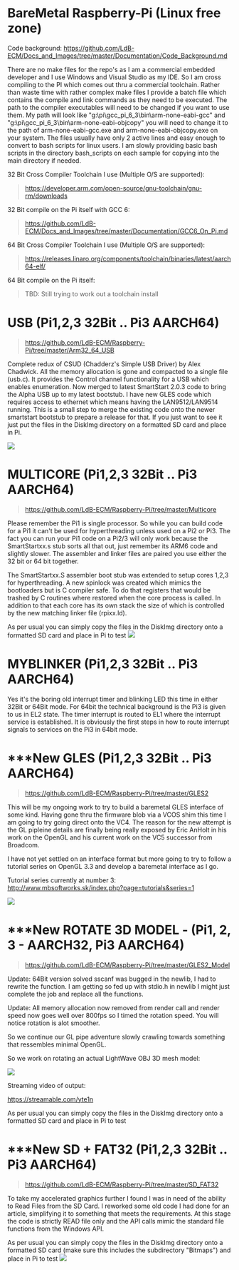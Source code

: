 # BareMetal Raspberry-Pi (Linux free zone)
>
Code background: 
https://github.com/LdB-ECM/Docs_and_Images/tree/master/Documentation/Code_Background.md
>
There are no make files for the repo's as I am a commercial embedded developer and I use Windows and Visual Studio as my IDE. So I am cross compiling to the PI which comes out thru a commercial toolchain. Rather than waste time with rather complex make files I provide a batch file which contains the compile and link commands as they need to be executed. The path to the compiler executables will need to be changed if you want to use them. My path will look like "g:\pi\gcc_pi_6_3\bin\arm-none-eabi-gcc" and "g:\pi\gcc_pi_6_3\bin\arm-none-eabi-objcopy" you will need to change it to the path of arm-none-eabi-gcc.exe and arm-none-eabi-objcopy.exe on your system. The files usually have only 2 active lines and easy enough to convert to bash scripts for linux users. I am slowly providing basic bash scripts in the directory bash_scripts on each sample for copying into the main directory if needed.

32 Bit Cross Compiler Toolchain I use (Multiple O/S are supported):
>https://developer.arm.com/open-source/gnu-toolchain/gnu-rm/downloads
>
32 Bit compile on the Pi itself with GCC 6: 
>https://github.com/LdB-ECM/Docs_and_Images/tree/master/Documentation/GCC6_On_Pi.md
>
64 Bit Cross Compiler Toolchain I use (Multiple O/S are supported):
>https://releases.linaro.org/components/toolchain/binaries/latest/aarch64-elf/
>
64 Bit compile on the Pi itself:
> TBD: Still trying to work out a toolchain install


# USB (Pi1,2,3 32Bit .. Pi3 AARCH64)
>https://github.com/LdB-ECM/Raspberry-Pi/tree/master/Arm32_64_USB
>
Complete redux of CSUD (Chadderz's Simple USB Driver) by Alex Chadwick. All the memory allocation is gone and compacted to a single file (usb.c). It provides the Control channel functionality for a USB which enables enumeration. Now merged to latest SmartStart 2.0.3 code to bring the Alpha USB up to my latest bootstub. I have new GLES code which requires access to ethernet which means having the LAN9512/LAN9514 running. This is a small step to merge the existing code onto the newer smartstart bootstub to prepare a release for that. 
If you just want to see it just put the files in the DiskImg directory on a formatted SD card and place in Pi.
>
![](https://github.com/LdB-ECM/Docs_and_Images/blob/master/Images/USB64_alpha.jpg)
>
# MULTICORE (Pi1,2,3 32Bit .. Pi3 AARCH64)
>https://github.com/LdB-ECM/Raspberry-Pi/tree/master/Multicore
>
Please remember the Pi1 is single processor. So while you can build code for a Pi1 it can't be used for hyperthreading unless used on a Pi2 or Pi3. The fact you can run your Pi1 code on a Pi2/3 will only work because the SmartStartxx.s stub sorts all that out, just remember its ARM6 code and slightly slower. The assembler and linker files are paired you use either the 32 bit or 64 bit together.
>
The SmartStartxx.S assembler boot stub was extended to setup cores 1,2,3 for hyperthreading. A new spinlock was created which mimics the bootloaders but is C compiler safe. To do that registers that would be trashed by C routines where restored when the core process is called. In addition to that each core has its own stack the size of which is controlled by the new matching linker file (rpixx.ld).
>
As per usual you can simply copy the files in the DiskImg directory onto a formatted SD card and place in Pi to test 
![](https://github.com/LdB-ECM/Docs_and_Images/blob/master/Images/Multicore.jpg?raw=true)
# MYBLINKER (Pi1,2,3 32Bit .. Pi3 AARCH64)
Yes it's the boring old interrupt timer and blinking LED this time in either 32Bit or 64Bit mode. For 64bit the technical background is the Pi3 is given to us in EL2 state. The timer interrupt is routed to EL1 where the interrupt service is established. It is obviously the first steps in how to route interrupt signals to services on the Pi3 in 64bit mode. 

# ***New GLES (Pi1,2,3 32Bit .. Pi3 AARCH64)
>https://github.com/LdB-ECM/Raspberry-Pi/tree/master/GLES2
>
This will be my ongoing work to try to build a baremetal GLES interface of some kind. Having gone thru the firmware blob via a VCOS shim this time I am going to try going direct onto the VC4. The reason for the new attempt is the GL pipleine details are finally being really exposed by Eric AnHolt in his work on the OpenGL and his current work on the VC5 successor from Broadcom.
>
I have not yet settled on an interface format but more going to try to follow a tutorial series on OpenGL 3.3 and develop a baremetal interface as I go.
>
Tutorial series currently at number 3: http://www.mbsoftworks.sk/index.php?page=tutorials&series=1
>
![](https://github.com/LdB-ECM/Docs_and_Images/blob/master/Images/GL_code2.jpg?raw=true)
>
# ***New ROTATE 3D MODEL - (Pi1, 2, 3 - AARCH32, Pi3 AARCH64)
>https://github.com/LdB-ECM/Raspberry-Pi/tree/master/GLES2_Model
>
Update: 64Bit version solved sscanf was bugged in the newlib, I had to rewrite the function. I am getting so fed up with stdio.h in newlib I might just complete the job and replace all the functions.
>
Update: All memory allocation now removed from render call and render speed now goes well over 800fps so I timed the rotation speed. You will notice rotation is alot smoother.
>
So we continue our GL pipe adventure slowly crawling towards something that ressembles minimal OpenGL.
>
So we work on rotating an actual LightWave OBJ 3D mesh model:
>
![](https://github.com/LdB-ECM/Docs_and_Images/blob/master/Images/spacecraft.jpg?raw=true)

Streaming video of output:
>
https://streamable.com/yte1n
>
As per usual you can simply copy the files in the DiskImg directory onto a formatted SD card and place in Pi to test 

>
# ***New SD + FAT32 (Pi1,2,3 32Bit .. Pi3 AARCH64)
>https://github.com/LdB-ECM/Raspberry-Pi/tree/master/SD_FAT32
>
To take my accelerated graphics further I found I was in need of the ability to Read Files from the SD Card. I reworked some old code I had done for an article, simplifying it to something that meets the requirements. At this stage the code is strictly READ file only and the API calls mimic the standard file functions from the Windows API.
>
As per usual you can simply copy the files in the DiskImg directory onto a formatted SD card (make sure this includes the subdirectory "Bitmaps") and place in Pi to test 
![](https://github.com/LdB-ECM/Docs_and_Images/blob/master/Images/SD_FAT32.jpg?raw=true)

